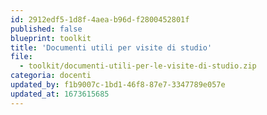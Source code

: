 ```yaml
---
id: 2912edf5-1d8f-4aea-b96d-f2800452801f
published: false
blueprint: toolkit
title: 'Documenti utili per visite di studio'
file:
  - toolkit/documenti-utili-per-le-visite-di-studio.zip
categoria: docenti
updated_by: f1b9007c-1bd1-46f8-87e7-3347789e057e
updated_at: 1673615685
---
```

